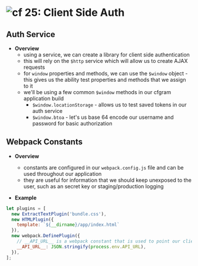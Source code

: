 ![cf](http://i.imgur.com/7v5ASc8.png) 25: Client Side Auth
=====================================

## Auth Service
  * **Overview**
    * using a service, we can create a library for client side authentication
    * this will rely on the `$http` service which will allow us to create AJAX requests
    * for `window` properties and methods, we can use the `$window` object - this gives us the ability test properties and methods that we assign to it
    * we'll be using a few common `$window` methods in our cfgram application build
      * `$window.locationStorage` - allows us to test saved tokens in our auth service
      * `$window.btoa` - let's us base 64 encode our username and password for basic authorization

## Webpack Constants
  * **Overview**
    * constants are configured in our `webpack.config.js` file and can be used throughout our application
    * they are useful for information that we should keep unexposed to the user, such as an secret key or staging/production logging

  * **Example**
  ``` javascript
  let plugins = [
    new ExtractTextPlugin('bundle.css'),
    new HTMLPlugin({
      template: `${__dirname}/app/index.html`
    }),
    new webpack.DefinePlugin({
      // __API_URL__ is a webpack constant that is used to point our client at the right API, depending on the environment
      __API_URL__: JSON.stringify(process.env.API_URL),
    }),
  ];
  ```
